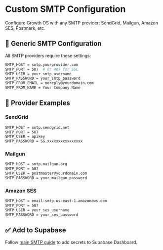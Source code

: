 # Custom SMTP Configuration

Configure Growth OS with any SMTP provider: SendGrid, Mailgun, Amazon SES, Postmark, etc.

## 🔧 Generic SMTP Configuration

All SMTP providers require these settings:

```bash
SMTP_HOST = smtp.yourprovider.com
SMTP_PORT = 587  # or 465 for SSL
SMTP_USER = your_smtp_username
SMTP_PASSWORD = your_smtp_password
SMTP_FROM_EMAIL = noreply@yourdomain.com
SMTP_FROM_NAME = Your Company Name
```

## 📧 Provider Examples

### SendGrid
```bash
SMTP_HOST = smtp.sendgrid.net
SMTP_PORT = 587
SMTP_USER = apikey
SMTP_PASSWORD = SG.xxxxxxxxxxxxxxxx
```

### Mailgun
```bash
SMTP_HOST = smtp.mailgun.org
SMTP_PORT = 587
SMTP_USER = postmaster@yourdomain.com
SMTP_PASSWORD = your_mailgun_password
```

### Amazon SES
```bash
SMTP_HOST = email-smtp.us-east-1.amazonaws.com
SMTP_PORT = 587
SMTP_USER = your_ses_username
SMTP_PASSWORD = your_ses_password
```

## ✅ Add to Supabase

Follow [main SMTP guide](./README.md) to add secrets to Supabase Dashboard.
